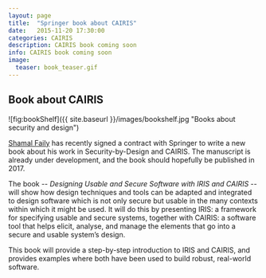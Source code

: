 ```yaml
---
layout: page
title:  "Springer book about CAIRIS"
date:   2015-11-20 17:30:00
categories: CAIRIS
description: CAIRIS book coming soon
info: CAIRIS book coming soon
image:
  teaser: book_teaser.gif
---
```


## Book about CAIRIS ##

![fig:bookShelf]({{ site.baseurl }}/images/bookshelf.jpg "Books about security and design")

[Shamal Faily](http://www.shamalfaily.com/) has recently signed a contract with Springer to write a new book about his work in Security-by-Design and CAIRIS.  The manuscript is already under development, and the book should hopefully be published in 2017.

The book -- *Designing Usable and Secure Software with IRIS and CAIRIS* -- will show how design techniques and tools can be adapted and integrated to design software which is not only secure but usable in the many contexts within which it might be used. It will do this by presenting IRIS: a framework for specifying usable and secure systems, together with CAIRIS: a software tool that helps elicit, analyse, and manage the elements that go into a secure and usable system’s design.

This book will provide a step-by-step introduction to IRIS and CAIRIS, and provides examples where both have been used to build robust, real-world software.
